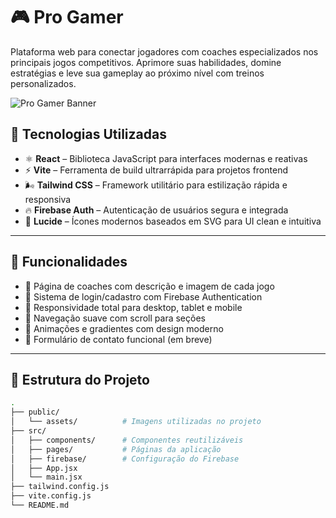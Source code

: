 # 🎮 Pro Gamer

Plataforma web para conectar jogadores com coaches especializados nos principais jogos competitivos. Aprimore suas habilidades, domine estratégias e leve sua gameplay ao próximo nível com treinos personalizados.

![Pro Gamer Banner](public/assets/banner.png)

## 🚀 Tecnologias Utilizadas

- ⚛️ **React** – Biblioteca JavaScript para interfaces modernas e reativas
- ⚡ **Vite** – Ferramenta de build ultrarrápida para projetos frontend
- 🌬️ **Tailwind CSS** – Framework utilitário para estilização rápida e responsiva
- 🔥 **Firebase Auth** – Autenticação de usuários segura e integrada
- 🧩 **Lucide** – Ícones modernos baseados em SVG para UI clean e intuitiva

---

## 📸 Funcionalidades

- 🧠 Página de coaches com descrição e imagem de cada jogo
- 👤 Sistema de login/cadastro com Firebase Authentication
- 📱 Responsividade total para desktop, tablet e mobile
- 🧭 Navegação suave com scroll para seções
- 🌈 Animações e gradientes com design moderno
- 📧 Formulário de contato funcional (em breve)

---

## 📁 Estrutura do Projeto

```bash
.
├── public/
│   └── assets/          # Imagens utilizadas no projeto
├── src/
│   ├── components/      # Componentes reutilizáveis
│   ├── pages/           # Páginas da aplicação
│   ├── firebase/        # Configuração do Firebase
│   ├── App.jsx
│   └── main.jsx
├── tailwind.config.js
├── vite.config.js
└── README.md

